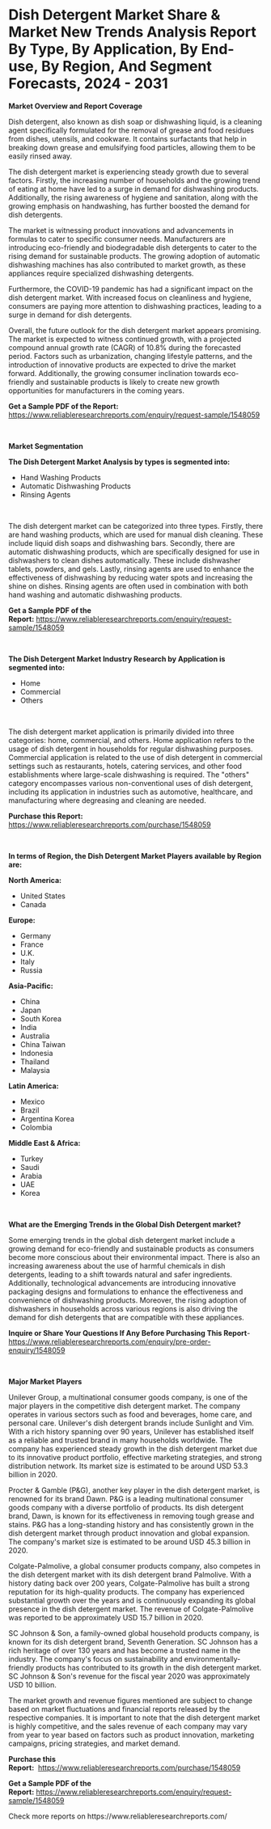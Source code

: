 <p><h1>Dish Detergent Market Share & Market New Trends Analysis Report By Type, By Application, By End-use, By Region, And Segment Forecasts, 2024 - 2031</h1></p><p><strong>Market Overview and Report Coverage</strong></p>
<p><p>Dish detergent, also known as dish soap or dishwashing liquid, is a cleaning agent specifically formulated for the removal of grease and food residues from dishes, utensils, and cookware. It contains surfactants that help in breaking down grease and emulsifying food particles, allowing them to be easily rinsed away.</p><p>The dish detergent market is experiencing steady growth due to several factors. Firstly, the increasing number of households and the growing trend of eating at home have led to a surge in demand for dishwashing products. Additionally, the rising awareness of hygiene and sanitation, along with the growing emphasis on handwashing, has further boosted the demand for dish detergents.</p><p>The market is witnessing product innovations and advancements in formulas to cater to specific consumer needs. Manufacturers are introducing eco-friendly and biodegradable dish detergents to cater to the rising demand for sustainable products. The growing adoption of automatic dishwashing machines has also contributed to market growth, as these appliances require specialized dishwashing detergents.</p><p>Furthermore, the COVID-19 pandemic has had a significant impact on the dish detergent market. With increased focus on cleanliness and hygiene, consumers are paying more attention to dishwashing practices, leading to a surge in demand for dish detergents.</p><p>Overall, the future outlook for the dish detergent market appears promising. The market is expected to witness continued growth, with a projected compound annual growth rate (CAGR) of 10.8% during the forecasted period. Factors such as urbanization, changing lifestyle patterns, and the introduction of innovative products are expected to drive the market forward. Additionally, the growing consumer inclination towards eco-friendly and sustainable products is likely to create new growth opportunities for manufacturers in the coming years.</p></p>
<p><strong>Get a Sample PDF of the Report:</strong> <a href="https://www.reliableresearchreports.com/enquiry/request-sample/1548059">https://www.reliableresearchreports.com/enquiry/request-sample/1548059</a></p>
<p>&nbsp;</p>
<p><strong>Market Segmentation</strong></p>
<p><strong>The Dish Detergent Market Analysis by types is segmented into:</strong></p>
<p><ul><li>Hand Washing Products</li><li>Automatic Dishwashing Products</li><li>Rinsing Agents</li></ul></p>
<p>&nbsp;</p>
<p><p>The dish detergent market can be categorized into three types. Firstly, there are hand washing products, which are used for manual dish cleaning. These include liquid dish soaps and dishwashing bars. Secondly, there are automatic dishwashing products, which are specifically designed for use in dishwashers to clean dishes automatically. These include dishwasher tablets, powders, and gels. Lastly, rinsing agents are used to enhance the effectiveness of dishwashing by reducing water spots and increasing the shine on dishes. Rinsing agents are often used in combination with both hand washing and automatic dishwashing products.</p></p>
<p><strong>Get a Sample PDF of the Report:</strong>&nbsp;<a href="https://www.reliableresearchreports.com/enquiry/request-sample/1548059">https://www.reliableresearchreports.com/enquiry/request-sample/1548059</a></p>
<p>&nbsp;</p>
<p><strong>The Dish Detergent Market Industry Research by Application is segmented into:</strong></p>
<p><ul><li>Home</li><li>Commercial</li><li>Others</li></ul></p>
<p>&nbsp;</p>
<p><p>The dish detergent market application is primarily divided into three categories: home, commercial, and others. Home application refers to the usage of dish detergent in households for regular dishwashing purposes. Commercial application is related to the use of dish detergent in commercial settings such as restaurants, hotels, catering services, and other food establishments where large-scale dishwashing is required. The "others" category encompasses various non-conventional uses of dish detergent, including its application in industries such as automotive, healthcare, and manufacturing where degreasing and cleaning are needed.</p></p>
<p><strong>Purchase this Report:</strong>&nbsp; <a href="https://www.reliableresearchreports.com/purchase/1548059">https://www.reliableresearchreports.com/purchase/1548059</a></p>
<p>&nbsp;</p>
<p><strong>In terms of Region, the Dish Detergent Market Players available by Region are:</strong></p>
<p>
    <p> <strong> North America: </strong>
        <ul>
            <li>United States</li>
            <li>Canada</li>
        </ul>
        </p> 
    <p> <strong> Europe: </strong>
        <ul>
            <li>Germany</li>
            <li>France</li>
            <li>U.K.</li>
            <li>Italy</li>
            <li>Russia</li>
        </ul>
        </p> 
    <p> <strong> Asia-Pacific: </strong>
        <ul>
            <li>China</li>
            <li>Japan</li>
            <li>South Korea</li>
            <li>India</li>
            <li>Australia</li>
            <li>China Taiwan</li>
            <li>Indonesia</li>
            <li>Thailand</li>
            <li>Malaysia</li>
        </ul>
        </p> 
    <p> <strong> Latin America: </strong>
        <ul>
            <li>Mexico</li>
            <li>Brazil</li>
            <li>Argentina Korea</li>
            <li>Colombia</li>
        </ul>
        </p> 
    <p> <strong> Middle East & Africa: </strong>
        <ul>
            <li>Turkey</li>
            <li>Saudi</li>
            <li>Arabia</li>
            <li>UAE</li>
            <li>Korea</li>
        </ul>
    </p>
    </p>
<p>&nbsp;</p>
<p><strong>What are the Emerging Trends in the Global Dish Detergent market?</strong></p>
<p><p>Some emerging trends in the global dish detergent market include a growing demand for eco-friendly and sustainable products as consumers become more conscious about their environmental impact. There is also an increasing awareness about the use of harmful chemicals in dish detergents, leading to a shift towards natural and safer ingredients. Additionally, technological advancements are introducing innovative packaging designs and formulations to enhance the effectiveness and convenience of dishwashing products. Moreover, the rising adoption of dishwashers in households across various regions is also driving the demand for dish detergents that are compatible with these appliances.</p></p>
<p><strong>Inquire or Share Your Questions If Any Before Purchasing This Report</strong>- <a href="https://www.reliableresearchreports.com/enquiry/pre-order-enquiry/1548059">https://www.reliableresearchreports.com/enquiry/pre-order-enquiry/1548059</a></p>
<p>&nbsp;</p>
<p><strong>Major Market Players</strong></p>
<p><p>Unilever Group, a multinational consumer goods company, is one of the major players in the competitive dish detergent market. The company operates in various sectors such as food and beverages, home care, and personal care. Unilever's dish detergent brands include Sunlight and Vim. With a rich history spanning over 90 years, Unilever has established itself as a reliable and trusted brand in many households worldwide. The company has experienced steady growth in the dish detergent market due to its innovative product portfolio, effective marketing strategies, and strong distribution network. Its market size is estimated to be around USD 53.3 billion in 2020.</p><p>Procter & Gamble (P&G), another key player in the dish detergent market, is renowned for its brand Dawn. P&G is a leading multinational consumer goods company with a diverse portfolio of products. Its dish detergent brand, Dawn, is known for its effectiveness in removing tough grease and stains. P&G has a long-standing history and has consistently grown in the dish detergent market through product innovation and global expansion. The company's market size is estimated to be around USD 45.3 billion in 2020.</p><p>Colgate-Palmolive, a global consumer products company, also competes in the dish detergent market with its dish detergent brand Palmolive. With a history dating back over 200 years, Colgate-Palmolive has built a strong reputation for its high-quality products. The company has experienced substantial growth over the years and is continuously expanding its global presence in the dish detergent market. The revenue of Colgate-Palmolive was reported to be approximately USD 15.7 billion in 2020.</p><p>SC Johnson & Son, a family-owned global household products company, is known for its dish detergent brand, Seventh Generation. SC Johnson has a rich heritage of over 130 years and has become a trusted name in the industry. The company's focus on sustainability and environmentally-friendly products has contributed to its growth in the dish detergent market. SC Johnson & Son's revenue for the fiscal year 2020 was approximately USD 10 billion.</p><p>The market growth and revenue figures mentioned are subject to change based on market fluctuations and financial reports released by the respective companies. It is important to note that the dish detergent market is highly competitive, and the sales revenue of each company may vary from year to year based on factors such as product innovation, marketing campaigns, pricing strategies, and market demand.</p></p>
<p><strong>Purchase this Report:</strong>&nbsp;&nbsp;<a href="https://www.reliableresearchreports.com/purchase/1548059">https://www.reliableresearchreports.com/purchase/1548059</a></p>
<p></p>
<p><strong>Get a Sample PDF of the Report:</strong>&nbsp;<a href="https://www.reliableresearchreports.com/enquiry/request-sample/1548059">https://www.reliableresearchreports.com/enquiry/request-sample/1548059</a></p>
<p>Check more reports on https://www.reliableresearchreports.com/</p>